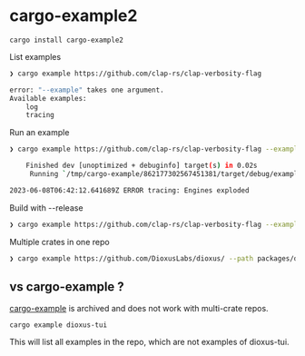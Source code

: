 # cargo-example2

```
cargo install cargo-example2
```

List examples
```sh
❯ cargo example https://github.com/clap-rs/clap-verbosity-flag

error: "--example" takes one argument.
Available examples:
    log
    tracing
```

Run an example
```sh
❯ cargo example https://github.com/clap-rs/clap-verbosity-flag --example tracing

    Finished dev [unoptimized + debuginfo] target(s) in 0.02s
     Running `/tmp/cargo-example/862177302567451381/target/debug/examples/tracing`

2023-06-08T06:42:12.641689Z ERROR tracing: Engines exploded
```

Build with --release
```sh
❯ cargo example https://github.com/clap-rs/clap-verbosity-flag --example tracing -- --release
```

Multiple crates in one repo
```sh
❯ cargo example https://github.com/DioxusLabs/dioxus/ --path packages/dioxus-tui/Cargo.toml --example border
```

## vs cargo-example ?
[cargo-example](https://github.com/BrandtM/cargo-example) is archived and does not work with multi-crate repos.


```
cargo example dioxus-tui
```
This will list all examples in the repo, which are not examples of dioxus-tui.
